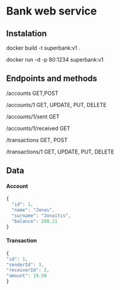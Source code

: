 # Bank web service

## Instalation

docker build -t superbank:v1 .

docker run -d -p 80:1234 superbank:v1

## Endpoints and methods
/accounts  GET,POST

/accounts/1  GET, UPDATE, PUT, DELETE

/accounts/1/sent  GET

/accounts/1/received  GET

/transactions  GET, POST

/transactions/1  GET, UPDATE, PUT, DELETE

## Data

#### Account
```javascript
{
  "id": 1,
  "name": "Jonas",
  "surname": "Jonaitis",
  "balance": 200.21
}
```

#### Transaction
```javascript
{
"id": 1,
"senderId": 3,
"receiverId": 2,
"amount": 19.50
}
```
